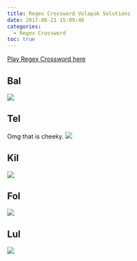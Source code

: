 ```yaml
---
title: Regex Crossword Volapük Solutions
date: 2017-06-21 15:09:46
categories:
  - Regex Crossword
toc: true
---
```


[Play Regex Crossword here](https://www.regexcrossword.com)

<!--more-->

## Bal
![](/images/regex/vola1.JPG)

## Tel
Omg that is cheeky.
![](/images/regex/vola1.JPG)

## Kil
![](/images/regex/vola1.JPG)

## Fol
![](/images/regex/vola1.JPG)

## Lul
![](/images/regex/vola1.JPG)
